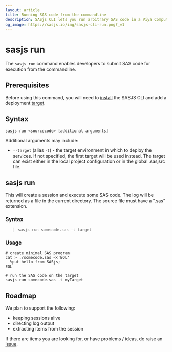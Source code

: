 ```yaml
---
layout: article
title: Running SAS code from the commandline
description: SASjs CLI lets you run arbitrary SAS code in a Viya Compute Session, directly from the terminal (or commandline session).
og_image: https://sasjs.io/img/sasjs-cli-run.png?_=1
---
```


sasjs run
====================

The `sasjs run` command enables developers to submit SAS code for execution from the commandline.

<script id="asciicast-FK3Xr2RhqAjhIcqLLLKD7xCvM" src="https://asciinema.org/a/FK3Xr2RhqAjhIcqLLLKD7xCvM.js" async></script>

## Prerequisites
Before using this command, you will need to [install](/installation) the SASJS CLI and add a deployment [target](/add).

## Syntax

```
sasjs run <sourcecode> [additional arguments]
```

Additional arguments may include:

* `--target` (alias `-t`) - the target environment in which to deploy the services.  If not specified, the first target will be used instead.
The target can exist either in the local project configuration or in the global .sasjsrc file.


## sasjs run

This will create a session and execute some SAS code.  The log will be returned as a file in the current directory.  The source file must have a ".sas" extension.

### Syntax

> `sasjs run somecode.sas -t target`

### Usage

```
# create minimal SAS program
cat > ./somecode.sas <<'EOL'
  %put hello from SASjs;
EOL

# run the SAS code on the target
sasjs run somecode.sas -t myTarget
```


## Roadmap

We plan to support the following:

 * keeping sessions alive
 * directing log output
 * extracting items from the session

 If there are items you are looking for, or have problems / ideas, do raise an [issue](https://github.com/sasjs/cli/issues).